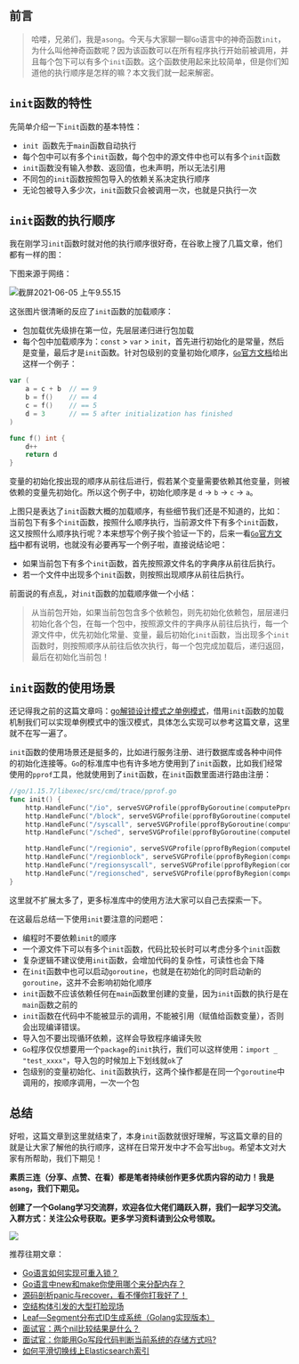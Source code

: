 ## 前言

> 哈喽，兄弟们，我是`asong`。今天与大家聊一聊`Go`语言中的神奇函数`init`，为什么叫他神奇函数呢？因为该函数可以在所有程序执行开始前被调用，并且每个包下可以有多个`init`函数。这个函数使用起来比较简单，但是你们知道他的执行顺序是怎样的嘛？本文我们就一起来解密。



## `init`函数的特性
先简单介绍一下`init`函数的基本特性：

- `init `函数先于`main`函数自动执行
- 每个包中可以有多个`init`函数，每个包中的源文件中也可以有多个`init`函数
- `init`函数没有输入参数、返回值，也未声明，所以无法引用
- 不同包的`init`函数按照包导入的依赖关系决定执行顺序
- 无论包被导入多少次，`init`函数只会被调用一次，也就是只执行一次

## `init`函数的执行顺序

我在刚学习`init`函数时就对他的执行顺序很好奇，在谷歌上搜了几篇文章，他们都有一样的图：

下图来源于网络：

![截屏2021-06-05 上午9.55.15](https://song-oss.oss-cn-beijing.aliyuncs.com/golang_dream/article/static/%E6%88%AA%E5%B1%8F2021-06-05%20%E4%B8%8A%E5%8D%889.55.15.png)

这张图片很清晰的反应了`init`函数的加载顺序：

- 包加载优先级排在第一位，先层层递归进行包加载
- 每个包中加载顺序为：`const` > `var` > `init`，首先进行初始化的是常量，然后是变量，最后才是`init`函数。针对包级别的变量初始化顺序，[`Go`官方文档](https://golang.org/ref/spec#Package_initialization)给出这样一个例子：

```go
var (
	a = c + b  // == 9
	b = f()    // == 4
	c = f()    // == 5
	d = 3      // == 5 after initialization has finished
)

func f() int {
	d++
	return d
}
```

变量的初始化按出现的顺序从前往后进行，假若某个变量需要依赖其他变量，则被依赖的变量先初始化。所以这个例子中，初始化顺序是 `d` -> `b` -> `c` -> `a`。

上图只是表达了`init`函数大概的加载顺序，有些细节我们还是不知道的，比如：当前包下有多个`init`函数，按照什么顺序执行，当前源文件下有多个`init`函数，这又按照什么顺序执行呢？本来想写个例子挨个验证一下的，后来一看[`Go`官方文档](https://golang.org/ref/spec#Package_initialization)中都有说明，也就没有必要再写一个例子啦，直接说结论吧：

- 如果当前包下有多个`init`函数，首先按照源文件名的字典序从前往后执行。
- 若一个文件中出现多个`init`函数，则按照出现顺序从前往后执行。



前面说的有点乱，对`init`函数的加载顺序做一个小结：

> 从当前包开始，如果当前包包含多个依赖包，则先初始化依赖包，层层递归初始化各个包，在每一个包中，按照源文件的字典序从前往后执行，每一个源文件中，优先初始化常量、变量，最后初始化`init`函数，当出现多个`init`函数时，则按照顺序从前往后依次执行，每一个包完成加载后，递归返回，最后在初始化当前包！





## `init`函数的使用场景

还记得我之前的这篇文章吗：[go解锁设计模式之单例模式](https://mp.weixin.qq.com/s/7rgs9J5jlnMn-S7_GE_IzA)，借用`init`函数的加载机制我们可以实现单例模式中的饿汉模式，具体怎么实现可以参考这篇文章，这里就不在写一遍了。

`init`函数的使用场景还是挺多的，比如进行服务注册、进行数据库或各种中间件的初始化连接等。`Go`的标准库中也有许多地方使用到了`init`函数，比如我们经常使用的`pprof`工具，他就使用到了`init`函数，在`init`函数里面进行路由注册：

```go
//go/1.15.7/libexec/src/cmd/trace/pprof.go
func init() {
	http.HandleFunc("/io", serveSVGProfile(pprofByGoroutine(computePprofIO)))
	http.HandleFunc("/block", serveSVGProfile(pprofByGoroutine(computePprofBlock)))
	http.HandleFunc("/syscall", serveSVGProfile(pprofByGoroutine(computePprofSyscall)))
	http.HandleFunc("/sched", serveSVGProfile(pprofByGoroutine(computePprofSched)))

	http.HandleFunc("/regionio", serveSVGProfile(pprofByRegion(computePprofIO)))
	http.HandleFunc("/regionblock", serveSVGProfile(pprofByRegion(computePprofBlock)))
	http.HandleFunc("/regionsyscall", serveSVGProfile(pprofByRegion(computePprofSyscall)))
	http.HandleFunc("/regionsched", serveSVGProfile(pprofByRegion(computePprofSched)))
}
```

这里就不扩展太多了，更多标准库中的使用方法大家可以自己去探索一下。

在这最后总结一下使用`init`要注意的问题吧：

- 编程时不要依赖`init`的顺序
- 一个源文件下可以有多个`init`函数，代码比较长时可以考虑分多个`init`函数
- 复杂逻辑不建议使用`init`函数，会增加代码的复杂性，可读性也会下降
- 在`init`函数中也可以启动`goroutine`，也就是在初始化的同时启动新的`goroutine`，这并不会影响初始化顺序
- `init`函数不应该依赖任何在`main`函数里创建的变量，因为`init`函数的执行是在`main`函数之前的
- `init`函数在代码中不能被显示的调用，不能被引用（赋值给函数变量），否则会出现编译错误。
- 导入包不要出现循环依赖，这样会导致程序编译失败
- `Go`程序仅仅想要用一个`package`的`init`执行，我们可以这样使用：`import _ "test_xxxx"`，导入包的时候加上下划线就`ok`了
- 包级别的变量初始化、`init`函数执行，这两个操作都是在同一个`goroutine`中调用的，按顺序调用，一次一个包





## 总结

好啦，这篇文章到这里就结束了，本身`init`函数就很好理解，写这篇文章的目的就是让大家了解他的执行顺序，这样在日常开发中才不会写出`bug`。希望本文对大家有所帮助，我们下期见！

**素质三连（分享、点赞、在看）都是笔者持续创作更多优质内容的动力！我是`asong`，我们下期见。**

**创建了一个Golang学习交流群，欢迎各位大佬们踊跃入群，我们一起学习交流。入群方式：关注公众号获取。更多学习资料请到公众号领取。**

![](https://song-oss.oss-cn-beijing.aliyuncs.com/golang_dream/article/static/%E6%89%AB%E7%A0%81_%E6%90%9C%E7%B4%A2%E8%81%94%E5%90%88%E4%BC%A0%E6%92%AD%E6%A0%B7%E5%BC%8F-%E6%A0%87%E5%87%86%E8%89%B2%E7%89%88.png)

推荐往期文章：

- [Go语言如何实现可重入锁？](https://mp.weixin.qq.com/s/wBp4k7pJLNeSzyLVhGHLEA)
- [Go语言中new和make你使用哪个来分配内存？](https://mp.weixin.qq.com/s/XJ9O9O4KS3LbZL0jYnJHPg)
- [源码剖析panic与recover，看不懂你打我好了！](https://mp.weixin.qq.com/s/mzSCWI8C_ByIPbb07XYFTQ)
- [空结构体引发的大型打脸现场](https://mp.weixin.qq.com/s/dNeCIwmPei2jEWGF6AuWQw)
- [Leaf—Segment分布式ID生成系统（Golang实现版本）](https://mp.weixin.qq.com/s/wURQFRt2ISz66icW7jbHFw)
- [面试官：两个nil比较结果是什么？](https://mp.weixin.qq.com/s/Dt46eoEXXXZc2ymr67_LVQ)
- [面试官：你能用Go写段代码判断当前系统的存储方式吗?](https://mp.weixin.qq.com/s/ffEsTpO-tyNZFR5navAbdA)
- [如何平滑切换线上Elasticsearch索引](https://mp.weixin.qq.com/s/8VQxK_Xh-bkVoOdMZs4Ujw)